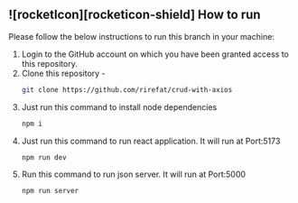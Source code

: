 ## ![rocketIcon][rocketicon-shield] How to run

Please follow the below instructions to run this branch in your machine:

1. Login to the GitHub account on which you have been granted access to this repository. 
2. Clone this repository -
   ```sh
   git clone https://github.com/rirefat/crud-with-axios
   ```
3. Just run this command to install node dependencies
   ```sh
   npm i
   ```
4. Just run this command to run react application. It will run at Port:5173
   ```sh
   npm run dev
   ```
5. Run this command to run json server. It will run at Port:5000
   ```sh
   npm run server
   ```
